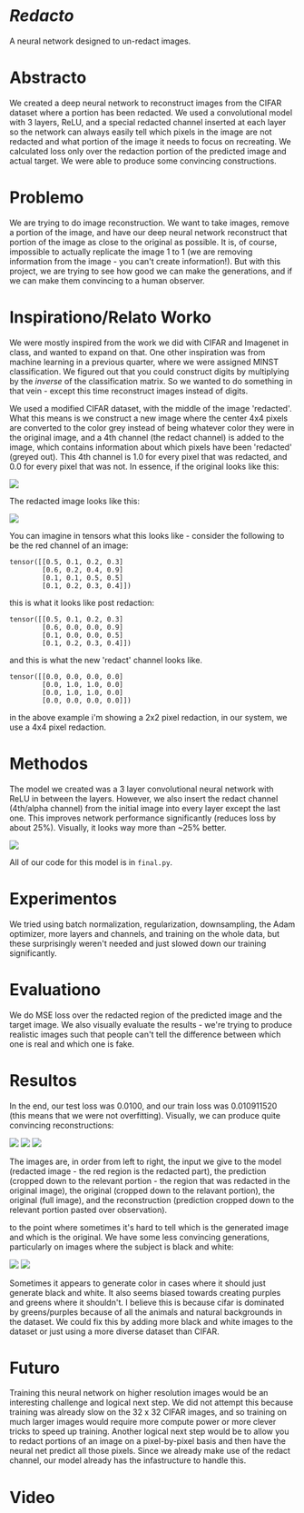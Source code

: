 # *Redacto*
A neural network designed to un-redact images.

# Abstracto

We created a deep neural network to reconstruct images from the CIFAR dataset where a portion has been redacted. We used a convolutional model with 3 layers, ReLU, and a special redacted channel inserted at each layer so the network can always easily tell which pixels in the image are not redacted and what portion of the image it needs to focus on recreating. We calculated loss only over the redaction portion of the predicted image and actual target. We were able to produce some convincing constructions.


# Problemo
We are trying to do image reconstruction. We want to take images, remove a portion of the image, and have our deep neural network reconstruct that portion of the image as close to the original as possible. It is, of course, impossible to actually replicate the image 1 to 1 (we are removing information from the image - you can't create information!). But with this project, we are trying to see how good we can make the generations, and if we can make them convincing to a human observer. 

# Inspirationo/Relato Worko
We were mostly inspired from the work we did with CIFAR and Imagenet in class, and wanted to expand on that. One other inspiration was from machine learning in a previous quarter, where we were assigned MINST classification. We figured out that you could construct digits by multiplying by the *inverse* of the classification matrix. So we wanted to do something in that vein - except this time reconstruct images instead of digits. 

We used a modified CIFAR dataset, with the middle of the image 'redacted'. What this means is we construct a new image where the center 4x4 pixels are converted to the color grey instead of being whatever color they were in the original image, and a 4th channel (the redact channel) is added to the image, which contains information about which pixels have been 'redacted' (greyed out). This 4th channel is 1.0 for every pixel that was redacted, and 0.0 for every pixel that was not. In essence, if the original looks like this:

![](original.png)

The redacted image looks like this:

![](redacted.png)

You can imagine in tensors what this looks like - consider the following to be the red channel of an image:
```
tensor([[0.5, 0.1, 0.2, 0.3]
        [0.6, 0.2, 0.4, 0.9]
        [0.1, 0.1, 0.5, 0.5]
        [0.1, 0.2, 0.3, 0.4]])
```

this is what it looks like post redaction:
```
tensor([[0.5, 0.1, 0.2, 0.3]
        [0.6, 0.0, 0.0, 0.9]
        [0.1, 0.0, 0.0, 0.5]
        [0.1, 0.2, 0.3, 0.4]])
```

and this is what the new 'redact' channel looks like.

```
tensor([[0.0, 0.0, 0.0, 0.0]
        [0.0, 1.0, 1.0, 0.0]
        [0.0, 1.0, 1.0, 0.0]
        [0.0, 0.0, 0.0, 0.0]])
```

in the above example i'm showing a 2x2 pixel redaction, in our system, we use a 4x4 pixel redaction.

# Methodos
The model we created was a 3 layer convolutional neural network with ReLU in between the layers. However, we also insert the redact channel (4th/alpha channel) from the initial image into every layer except the last one. This improves network performance significantly (reduces loss by about 25%). Visually, it looks way more than ~25% better.

![](redact_visualization_2.png)

All of our code for this model is in `final.py`.

# Experimentos
We tried using batch normalization, regularization, downsampling, the Adam optimizer, more layers and channels, and training on the whole data, but these surprisingly weren't needed and just slowed down our training significantly.

# Evaluationo
We do MSE loss over the redacted region of the predicted image and the target image. We also visually evaluate the results - we're trying to produce realistic images such that people can't tell the difference between which one is real and which one is fake.

# Resultos
In the end, our test loss was 0.0100, and our train loss was 0.010911520 (this means that we were not overfitting). Visually, we can produce quite convincing reconstructions:

![](im/10498_2976_airplane.png)
![](im/4474_7446_dog.png)
![](im/48_0_19040_frog.png)

The images are, in order from left to right, the input we give to the model (redacted image - the red region is the redacted part), the prediction (cropped down to the relevant portion - the region that was redacted in the original image), the original (cropped down to the relavant portion), the original (full image), and the reconstruction (prediction cropped down to the relevant portion pasted over observation). 


to the point where sometimes it's hard to tell which is the generated image and which is the original. We have some less convincing generations, particularly on images where the subject is black and white:

![](im/68108_7869_airplane.png)
![](im/98278_9257_dog.png)




Sometimes it appears to generate color in cases where it should just generate black and white. It also seems biased towards creating purples and greens where it shouldn't. I believe this is because cifar is dominated by greens/purples because of all the animals and natural backgrounds in the dataset. We could fix this by adding more black and white images to the dataset or just using a more diverse dataset than CIFAR.

# Futuro
Training this neural network on higher resolution images would be an interesting challenge and logical next step. We did not attempt this because training was already slow on the 32 x 32 CIFAR images, and so training on much larger images would require more compute power or more clever tricks to speed up training. Another logical next step would be to allow you to redact portions of an image on a pixel-by-pixel basis and then have the neural net predict all those pixels. Since we already make use of the redact channel, our model already has the infastructure to handle this.

# Video
